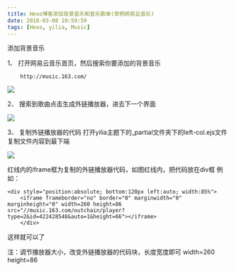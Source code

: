 ```yaml
---
title: Hexo博客添加背景音乐和音乐歌单(举例网易云音乐)
date: 2018-03-08 10:59:59
tags: [Hexo, yilia, Music]
---
```

添加背景音乐
<!--more-->

1、 打开网易云音乐首页，然后搜索你要添加的背景音乐

		http://music.163.com/

![](http://p3qhnc0eg.bkt.clouddn.com/%E7%BD%91%E6%98%93%E4%BA%91_%E5%A4%96%E9%93%BE%E6%AD%8C%E6%9B%B2.png)

2、 搜索到歌曲点击生成外链播放器，进去下一个界面

![](http://p3qhnc0eg.bkt.clouddn.com/%E7%BD%91%E6%98%93%E4%BA%91_%E5%A4%96%E9%93%BE2.png)

3、 复制外链播放器的代码
		打开yilia主题下的_partial文件夹下的left-col.ejs文件
		复制文件内容到最下端

![](http://p3qhnc0eg.bkt.clouddn.com/TIM%E6%88%AA%E5%9B%BE20180308212600.png)

红线内的iframe框为复制的外链播放器代码，如图红线内，把代码放在div框
		例如：

    <div style="position:absolute; bottom:120px left:auto; width:85%">
		<iframe frameborder="no" border="0" marginwidth="0" marginheight="0" width=260 height=86 src="//music.163.com/outchain/player?type=2&id=422428548&auto=1&height=66"></iframe>
		</div>

这样就可以了

注：调节播放器大小，改变外链播放器的代码块，长度宽度即可
		width=260 height=86
